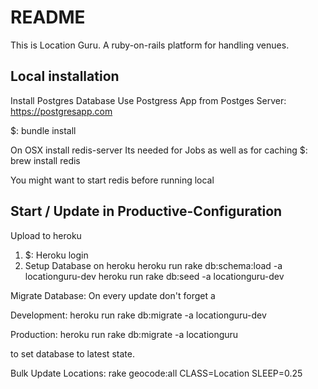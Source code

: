 # README

This is Location Guru.
A ruby-on-rails platform for handling venues.

Local installation
------------------
Install Postgres Database
 Use Postgress App from Postges Server: https://postgresapp.com
 
$: bundle install

On OSX install redis-server
Its needed for Jobs as well as for caching
$: brew install redis

You might want to start redis before running local


Start / Update in Productive-Configuration
------------------------------------------
Upload to heroku
1. $: Heroku login
2. Setup Database on heroku
    heroku run rake db:schema:load -a locationguru-dev
    heroku run rake db:seed -a locationguru-dev

Migrate Database:
On every update don't forget a

Development:
  heroku run rake db:migrate -a locationguru-dev

Production:
  heroku run rake db:migrate -a locationguru

to set database to latest state.


Bulk Update Locations:
  rake geocode:all CLASS=Location SLEEP=0.25
